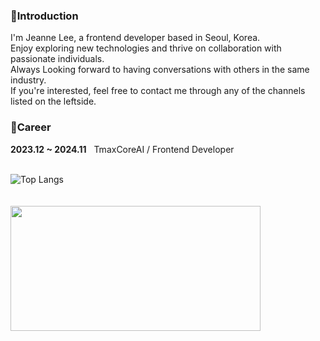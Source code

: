 
<div align=left>
  <h3>📌Introduction</h3>
<p >
  I'm Jeanne Lee, a frontend developer based in Seoul, Korea.
  <br/>
  Enjoy exploring new technologies and thrive on collaboration with passionate individuals.
  <br/>
  Always Looking forward to having conversations with others in the same industry.
  <br/>
  If you're interested, feel free to contact me through any of the channels listed on the leftside.
</p>
  <h3>💼Career</h3>
  <b>2023.12 ~ 2024.11</b> &nbsp; TmaxCoreAI / Frontend Developer
<br/><br/>
  
![Top Langs](https://github-readme-stats.vercel.app/api/top-langs/?username=jeanneLee57&langs_count=8)
<br/><br/><br/>
<a href="https://github.com/devxb/gitanimals">
<img
  src="https://render.gitanimals.org/farms/JeanneLee57"
  width="400"
  height="200"
/>
</a>
</div>
